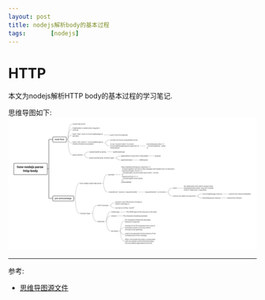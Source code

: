 ```yaml
---
layout: post
title: nodejs解析body的基本过程
tags:       [nodejs]
---
```


# HTTP
本文为nodejs解析HTTP body的基本过程的学习笔记.

思维导图如下:
![思维导图](https://github.com/jituanlin/public-docs/blob/master/public-mindmaps/how%20nodejs%20parse%20http%20body.png?raw=true)

--- 
参考:
- [思维导图源文件](https://github.com/jituanlin/public-docs/blob/master/public-mindmaps/how%20nodejs%20parse%20http%20body.xmind)
